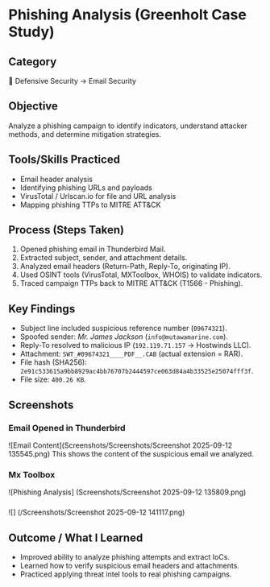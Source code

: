 # Phishing Analysis (Greenholt Case Study)

## Category  
📂 Defensive Security → Email Security  

## Objective  
Analyze a phishing campaign to identify indicators, understand attacker methods, and determine mitigation strategies.  

## Tools/Skills Practiced  
- Email header analysis  
- Identifying phishing URLs and payloads  
- VirusTotal / Urlscan.io for file and URL analysis  
- Mapping phishing TTPs to MITRE ATT&CK  

## Process (Steps Taken)  
1. Opened phishing email in Thunderbird Mail.  
2. Extracted subject, sender, and attachment details.  
3. Analyzed email headers (Return-Path, Reply-To, originating IP).  
4. Used OSINT tools (VirusTotal, MXToolbox, WHOIS) to validate indicators.  
5. Traced campaign TTPs back to MITRE ATT&CK (T1566 - Phishing).  

## Key Findings  
- Subject line included suspicious reference number (`09674321`).  
- Spoofed sender: *Mr. James Jackson* (`info@mutawamarine.com`).  
- Reply-To resolved to malicious IP (`192.119.71.157` → Hostwinds LLC).  
- Attachment: `SWT_#09674321____PDF__.CAB` (actual extension = RAR).  
- File hash (SHA256): `2e91c533615a9bb8929ac4bb76707b2444597ce063d84a4b33525e25074fff3f`.  
- File size: `400.26 KB`.  

## Screenshots

### Email Opened in Thunderbird
![Email Content](Screenshots/Screenshots/Screenshot 2025-09-12 135545.png)
This shows the content of the suspicious email we analyzed.

### Mx Toolbox
![Phishing Analysis] (Screenshots/Screenshot 2025-09-12 135809.png)

### 
![] (/Screenshots/Screenshot 2025-09-12 141117.png)



## Outcome / What I Learned  
- Improved ability to analyze phishing attempts and extract IoCs.  
- Learned how to verify suspicious email headers and attachments.  
- Practiced applying threat intel tools to real phishing campaigns.  
